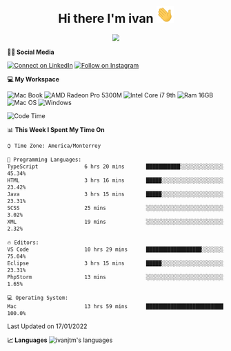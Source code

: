 <h1 align="center">Hi there I'm ivan <img src="https://raw.githubusercontent.com/ABSphreak/ABSphreak/master/gifs/Hi.gif" width="40px" /></h1>
<div align="center">
<img src="http://github-readme-streak-stats.herokuapp.com?user=ivanjtm&hide_border=true&background=00000000&border=FFFFFF00&sideNums=A8A8A8&sideLabels=A8A8A8&currStreakNum=FFC93C&dates=A8A8A8)](https://git.io/streak-stats"/>
</div>

**👦🏻 Social Media**

[![Connect on LinkedIn](https://img.shields.io/badge/LinkedIn-%230077B5.svg?&style=flat-square&logo=linkedin&logoColor=white)](https://www.linkedin.com/in/ivanjtm)
[![Follow on Instagram](https://img.shields.io/badge/Instagram-E4405F?style=flat-square&logo=instagram&logoColor=white)](https://www.instagram.com/ivanjtm)

**💻 My Workspace**

![Mac Book](https://img.shields.io/badge/Apple-MacBook_Pro_2019-999999?style=flat-square&logo=apple&logoColor=white)
![AMD Radeon Pro 5300M](https://img.shields.io/badge/AMD-Radeon_Pro_5300M-ED1C24?style=flat-square&logo=amd&logoColor=white)
![Intel Core i7 9th](https://img.shields.io/badge/Intel-Core_i7_9th-0071C5?style=flat-square&logo=intel&logoColor=white)
![Ram 16GB](https://img.shields.io/badge/RAM-16GB-230071C5?style=flat-square&logoColor=white)
![Mac OS](https://img.shields.io/badge/Mac%20OS-000000?style=flat-square&logo=apple&logoColor=white)
![Windows](https://img.shields.io/badge/Windows-0078D6?style=flat-square&logo=windows&logoColor=white)


<!--START_SECTION:waka-->
![Code Time](http://img.shields.io/badge/Code%20Time-549%20hrs%2026%20mins-blue)

📊 **This Week I Spent My Time On** 

```text
⌚︎ Time Zone: America/Monterrey

💬 Programming Languages: 
TypeScript               6 hrs 20 mins       ███████████░░░░░░░░░░░░░░   45.34% 
HTML                     3 hrs 16 mins       █████░░░░░░░░░░░░░░░░░░░░   23.42% 
Java                     3 hrs 15 mins       █████░░░░░░░░░░░░░░░░░░░░   23.31% 
SCSS                     25 mins             ░░░░░░░░░░░░░░░░░░░░░░░░░   3.02% 
XML                      19 mins             ░░░░░░░░░░░░░░░░░░░░░░░░░   2.32%

🔥 Editors: 
VS Code                  10 hrs 29 mins      ██████████████████░░░░░░░   75.04% 
Eclipse                  3 hrs 15 mins       █████░░░░░░░░░░░░░░░░░░░░   23.31% 
PhpStorm                 13 mins             ░░░░░░░░░░░░░░░░░░░░░░░░░   1.65%

💻 Operating System: 
Mac                      13 hrs 59 mins      █████████████████████████   100.0%

```


 Last Updated on 17/01/2022
<!--END_SECTION:waka-->
**📈 Languages**
 ![ivanjtm's languages](https://wakatime.com/share/@ivanjtm/a32f83c6-d0c9-49a4-a5ae-d0440b950377.svg)
